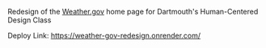 Redesign of the [Weather.gov](Weather.gov) home page for Dartmouth's Human-Centered Design Class

Deploy Link: https://weather-gov-redesign.onrender.com/
